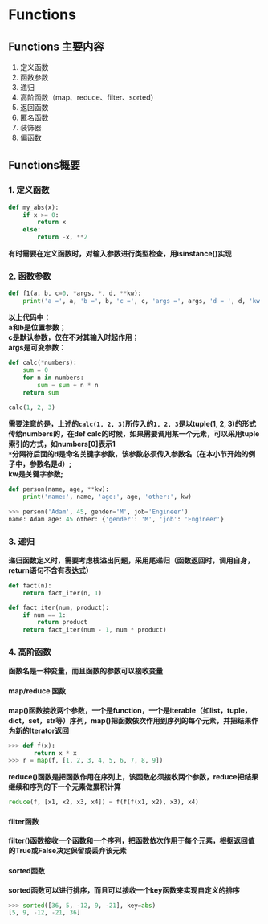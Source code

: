 # Functions
## Functions 主要内容
1. 定义函数  
2. 函数参数  
3. 递归  
4. 高阶函数（map、reduce、filter、sorted）  
5. 返回函数  
6. 匿名函数    
7. 装饰器  
8. 偏函数
## Functions概要  
### 1. 定义函数  
```python
def my_abs(x):
    if x >= 0:
        return x
    else:
        return -x, **2
```  
**有时需要在定义函数时，对输入参数进行类型检查，用isinstance()实现**  
### 2. 函数参数
```python
def f1(a, b, c=0, *args, *, d, **kw):
    print('a =', a, 'b =', b, 'c =', c, 'args =', args, 'd = ', d, 'kw =', kw)  
```  
**以上代码中：**  
**a和b是位置参数；**  
**c是默认参数，仅在不对其输入时起作用；**  
**args是可变参数：**
```python
def calc(*numbers):
    sum = 0
    for n in numbers:
        sum = sum + n * n
    return sum
    
calc(1, 2, 3)
```
**需要注意的是，上述的```calc(1, 2, 3)```所传入的```1, 2, 3```是以tuple(1, 2, 3)的形式传给numbers的，在def calc的时候，如果需要调用某一个元素，可以采用tuple索引的方式，如numbers[0]表示1**  
**```*```分隔符后面的d是命名关键字参数，该参数必须传入参数名（在本小节开始的例子中，参数名是d）;**  
**kw是关键字参数;**
```python
def person(name, age, **kw):
    print('name:', name, 'age:', age, 'other:', kw)
    
>>> person('Adam', 45, gender='M', job='Engineer')
name: Adam age: 45 other: {'gender': 'M', 'job': 'Engineer'}
```  
### 3. 递归  
**递归函数定义时，需要考虑栈溢出问题，采用尾递归（函数返回时，调用自身，return语句不含有表达式）**  
```python  
def fact(n):
    return fact_iter(n, 1)

def fact_iter(num, product):
    if num == 1:
        return product
    return fact_iter(num - 1, num * product)
```
### 4. 高阶函数  
**函数名是一种变量，而且函数的参数可以接收变量**
#### map/reduce 函数
**map()函数接收两个参数，一个是function，一个是iterable（如list，tuple，dict，set，str等）序列，map()把函数依次作用到序列的每个元素，并把结果作为新的Iterator返回**
```python
>>> def f(x):
       return x * x
>>> r = map(f, [1, 2, 3, 4, 5, 6, 7, 8, 9])
```  
**reduce()函数是把函数作用在序列上，该函数必须接收两个参数，reduce把结果继续和序列的下一个元素做累积计算**
```python
reduce(f, [x1, x2, x3, x4]) = f(f(f(x1, x2), x3), x4)
```  
#### filter函数  
**filter()函数接收一个函数和一个序列，把函数依次作用于每个元素，根据返回值的True或False决定保留或丢弃该元素**  
#### sorted函数  
**sorted函数可以进行排序，而且可以接收一个key函数来实现自定义的排序**
```python
>>> sorted([36, 5, -12, 9, -21], key=abs)
[5, 9, -12, -21, 36]
```  

